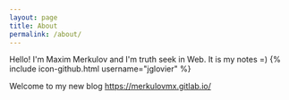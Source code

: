 ```yaml
---
layout: page
title: About
permalink: /about/
---
```


Hello! I'm Maxim Merkulov and I'm truth seek in Web. It is my notes =)
{% include icon-github.html username="jglovier" %} 

Welcome to my new blog https://merkulovmx.gitlab.io/
